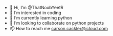- 👋 Hi, I’m @ThatNoobYeetR
- 👀 I’m interested in coding
- 🌱 I’m currently learning python
- 💞️ I’m looking to collaborate on python projects
- 📫 How to reach me carson.cackler@icloud.com

<!---
ThatNoobYeetR/ThatNoobYeetR is a ✨ special ✨ repository because its `README.md` (this file) appears on your GitHub profile.
You can click the Preview link to take a look at your changes.
--->
